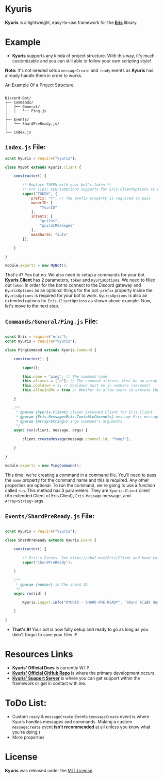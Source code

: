 # Kyuris

**Kyuris** is a lightweight, easy-to-use framework for the **[Eris](https://npmjs.com/package/eris)** library.

# Example

- **Kyuris** supports any kinda of project structure. With this way, it's much customizable and you can still able to follow your own scripting style! 

**Note:** It's not needed setup `messageCreate` and `ready` events as **Kyuris** has already handle them in order to works. 

An Example Of a Project Structure:

```

Discord-Bot/
├── Commands/
│   ├── General/
│   │   └── Ping.js
│
├── Events/
│   └── ShardPreReady.js/
│
└── index.js

```

## `index.js` File:

```js
const Kyuris = require("kyuris");

class MyBot extends Kyuris.Client {

    constructor() {

        /* Replace TOKEN with your bot's token */
        /* Pro Tips: KyurisOptions supports for Eris.ClientOptions as well! Thus, there'll be 2 different Client options at once */
        super("TOKEN", {
            prefix: "!", // The prefix property is required to pass
            ownerID: [
                "YourID"
            ],
            intents: [
                "guilds",
                "guildsMessages"
            ],
            maxShards: "auto"
        });

    }

}

module.exports = new MyBot();

```

That's it? Yes but no. We also need to setup a commands for your bot. **Kyuris.Client** has 2 parameters, `token` and `KyurisOptions`. We need to filled out `token` in order for the bot to connect to the Discord gateway and `KyurisOptions` as an optional things for the bot. `prefix` property inside the `KyurisOptions` is required for your bot to work. `KyurisOptions` is also an extended options for `Eris.ClientOptions` as shown above example. Now, let's move to the next step.

## `Commands/General/Ping.js` File:

```js

const Eris = require("eris");
const Kyuris = require("kyuris");

class PingCommand extends Kyuris.Command {

    constructor(); {

        super();

        this.name = "ping"; // The command name
        this.aliases = ["p"]; // The command aliases. Must be an array of string
        this.cooldown = 3; // Cooldown must be in numbers (seconds)
        this.allowInDMs = true // Whether to allow users to execute the command in Private Channels/DMs

    }

    /**
     * @param {Kyuris.Client} client Extended Client for Eris.Client
     * @param {Eris.Message<Eris.TextableChannel>} message Eris message
     * @param {Array<String>} args Command's arguments
     */
    async run(client, message, args) {

        client.createMessage(message.channel.id, "Pong!");

    }

}

module.exports = new PingCommand();

```

This time, we're creating a command in a command file. You'll need to pass the `name` property for the command name and this is required. Any other properties are optional. To run the command, we're going to use a function called `run`. This method has 3 parameters. They are `Kyuris.Client` client (An extended Client of Eris.Client), `Eris.Message` message, and `Array<String>` args.  

## `Events/ShardPreReady.js` File:

```js

const Kyuris = require("kyuris");

class ShardPreReady extends Kyuris.Event {

    constructor() {

        /* Eris's Events. See https://abal.moe/Eris/Client and head to the Events section for more */
        super("shardPreReady");

    }

    /**
     * @param {number} id The shard ID
     */
    async run(id) {

        Kyuris.Logger.info("KYURIS - SHARD-PRE-READY", `Shard ${id} Has Successfully Connected!`);

    }

}

```

- **That's It!** Your bot is now fully setup and ready to go as long as you didn't forgot to save your files :P

# Resources Links

- **Kyuris' Official Docs** is currently W.I.P.
- **[Kyuris' Official GitHub Repo](https://github.com/NotMarx/kyuris)** is where the primary development occurs.
- **[Kyuris' Support Server](https://discord.gg/78RyqJK)** is where you can get support within the framework or get in contact with me.

# ToDo List:

- Custom `ready` & `messageCreate` Events (`messageCreate` event is where Kyuris handles messages and commands. Making a custom `messageCreate` event **isn't recommended** at all unless you know what you're doing.)
- More properties

# License

**Kyuris** was released under the [MIT License](https://opensource.org/licenses/MIT).